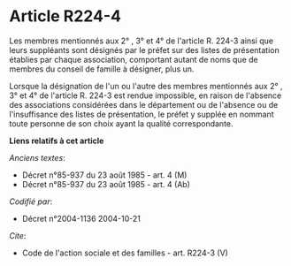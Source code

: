 # Article R224-4

Les membres mentionnés aux 2° , 3° et 4° de l'article R. 224-3 ainsi que leurs suppléants sont désignés par le préfet sur des
listes de présentation établies par chaque association, comportant autant de noms que de membres du conseil de famille à
désigner, plus un.

Lorsque la désignation de l'un ou l'autre des membres mentionnés aux 2° , 3° et 4° de l'article R. 224-3 est rendue
impossible, en raison de l'absence des associations considérées dans le département ou de l'absence ou de l'insuffisance des
listes de présentation, le préfet y supplée en nommant toute personne de son choix ayant la qualité correspondante.

**Liens relatifs à cet article**

_Anciens textes_:

  - Décret n°85-937 du 23 août 1985 - art. 4 (M)
  - Décret n°85-937 du 23 août 1985 - art. 4 (Ab)

_Codifié par_:

  - Décret n°2004-1136 2004-10-21

_Cite_:

  - Code de l'action sociale et des familles - art. R224-3 (V)
